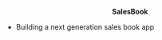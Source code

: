 <p style="text-align: center; font-weight: bold">SalesBook</p>

- Building a next generation sales book app
